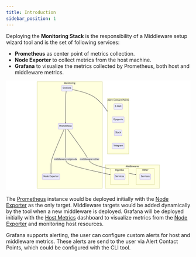 ```yaml
---
title: Introduction
sidebar_position: 1
---
```


Deploying the **Monitoring Stack** is the responsibility of a Middleware setup wizard tool and is the set of following services:

- **Prometheus** as center point of metrics collection.
- **Node Exporter** to collect metrics from the host machine.
- **Grafana** to visualize the metrics collected by Prometheus, both host and middleware metrics.

![Monitoring Stack diagram](/img/monitoring-stack.png)

The [Prometheus](/docs/monitoring/prometheus) instance would be deployed initially with the [Node Exporter](/docs/monitoring/node-exporter) as the only target. Middleware targets would be added dynamically by the tool when a new middleware is deployed. Grafana will be deployed initially with the [Host Metrics](/docs/monitoring/grafana#host-metrics) dashboard to visualize metrics from the [Node Exporter](/docs/monitoring/node-exporter) and monitoring host resources.

Grafana supports alerting, the user can configure custom alerts for host and middleware metrics. These alerts are send to the user via Alert Contact Points, which could be configured with the CLI tool.

